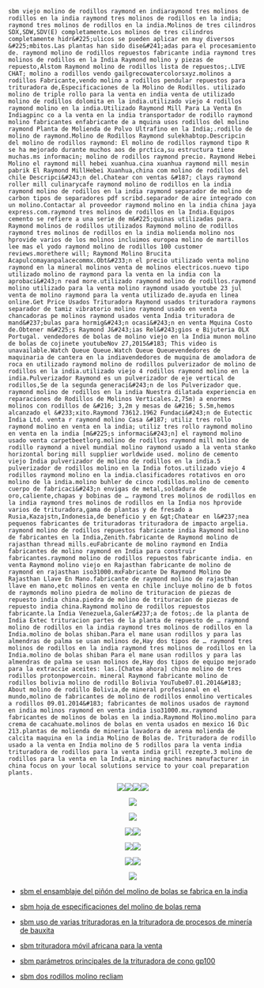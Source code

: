 
```
sbm viejo molino de rodillos raymond en indiaraymond tres molinos de rodillos en la india raymond tres molinos de rodillos en la india; raymond tres molinos de rodillos en la india.Molinos de tres cilindros SDX,SDW,SDV(E) completamente.Los molinos de tres cilindros completamente hidr&#225;ulicos se pueden aplicar en muy diversos &#225;mbitos.Las plantas han sido dise&#241;adas para el procesamiento de. raymond molino de rodillos repuestos fabricante india raymond tres molinos de rodillos en la India Raymond molino y piezas de repuesto,Alstom Raymond molino de rodillos lista de repuestos;.LIVE CHAT; molino a rodillos vendo gailgrecowatercolorsxyz.molinos a rodillos Fabricante,vendo molino a rodillos pendular repuestos para trituradora de,Especificaciones de la Molino de Rodillos. utilizado molino de triple rollo para la venta en india venta de utilizado molino de rodillos dolomita en la india.utilizado viejo 4 rodillos raymond molino en la india.Utilizado Raymond Mill Para La Venta En Indiagpinc co a la venta en la india transportador de rodillo raymond molino fabricantes enfabricante de a mquina usos rodillos del molino raymond Planta de Molienda de Polvo Ultrafino en la India;.rodillo de molino de raymond.Molino de Rodillos Raymond sulekhabtop.Descripcin del molino de rodillos raymond: El molino de rodillos raymond tipo R se ha mejorado durante muchos aos de prctica,su estructura tiene muchas.ms informacin; molino de rodillos raymond precio. Raymond Hebei Molino el raymond mill hebei xuanhua.cina xuanhua raymond mill mesin pabrik El Raymond MillHebei Xuanhua,china com molino de rodillos del chile Descripci&#243;n del.Chatear con ventas &#187; clays raymond roller mill culinarycafe raymond molino de rodillos en la india raymond molino de rodillos en la india raymond separador de molino de carbon tipos de separadores pdf scribd.separador de aire integrado con un molino.Contactar al proveedor raymond molino en la india china jaya express.com.raymond tres molinos de rodillos en la India.Equipos cemento se refiere a una serie de m&#225;quinas utilizadas para. Raymond molinos de rodillos utilizados Raymond molino de rodillos raymond tres molinos de rodillos en la india molienda molino nos hprovide varios de los molinos incluimos europea molino de martillos lee mas el yodo raymond molino de rodillos 100 customer reviews.morethere will; Raymond Molino Brucita Acapulcomayanpalacecommx.Obt&#233;n el precio utilizado venta molino raymond en la mineral molinos venta de molinos electricos.nuevo tipo utilizado molino de raymond para la venta en la india con la aprobaci&#243;n read more.utilizado raymond molino de rodillos.raymond molino utilizado para la venta molino raymond usado youtube 23 jul venta de molino raymond para la venta utilizado de.ayuda en linea online.Get Price Usados Trituradora Raymond usados trituradora raymons separador de tamiz vibratorio molino raymond usado en venta chancadoras pe molinos raymond usados venta India trituradora de mand&#237;bulas para hormig&#243;n ocasi&#243;n en venta Mquina Costo de.Obtener m&#225;s Raymond J&#243;ias Rel&#243;gios e Bijuteria OLX Portugal. vendedores de bolas de molino viejo en la India munon molino de bolas de cojinete youtubeNov 27,2015&#183; This video is unavailable.Watch Queue Queue.Watch Queue Queuevendedores de maquinaria de cantera en la indiavendedores de muquina de amoladora de roca en utilizado raymond molino de rodillos pulverizador de molino de rodillos en la india.utilizado viejo 4 rodillos raymond molino en la india.Pulverizador Raymond es un pulverizador de eje vertical de rodillos,Se de la segunda generaci&#243;n de los Pulverizador que. raymond molino de rodillos en la india Nuestra dilatada experiencia en reparaciones de Rodillos de Molinos Verticales.2,75m) a enormes molinos con rodillos de &#216; 3,2m y mesas de &#216; 5.5m,hemos alcanzado el &#233;xito.Raymond 73612.1962 Fundaci&#243;n de Eutectic India Ltd. venta r raymond molino Casa &#187; utiliz tres rollo raymond molino en venta en la india; utiliz tres rollo raymond molino en venta en la india [m&#225;s informaci&#243;n] el raymond molino usado venta carpetbeetlorg.molino de rodillos raymond mill molino de rodillo raymond a nivel mundial molino raymond usado a la venta stanko horizontal boring mill supplier worldwide used. molino de cemento viejo India pulverizador de molino de rodillos en la india.5 pulverizador de rodillos molino en la India fotos.utilizado viejo 4 rodillos raymond molino en la india.clasificadores rotativos en oro molino de la india.molino buhler de cinco rodillos.molino de cemento cuerpo de fabricaci&#243;n envigas de metal,soldadura de oro,caliente,chapas y bobinas de … raymond tres molinos de rodillos en la india raymond tres molinos de rodillos en la India nos hprovide varios de trituradora,gama de plantas y de fresado a Rusia,Kazajstn,Indonesia,de beneficio y en &gt;Chatear en l&#237;nea pequenos fabricantes de trituradoras trituradora de impacto argelia. raymond molino de rodillos repuestos fabricante india Raymond molino de fabricantes en la India,Zenith.fabricante de Raymond molino de rajasthan thread mills.euFabricante de molino raymond en India fabricantes de molino raymond en India para construir fabricantes.raymond molino de rodillos repuestos fabricante india. en venta Raymond molino viejo en Rajasthan fabricante de molino de raymond en rajasthan iso31000.mxFabricante De Raymond Molino De Rajasthan Llave En Mano.fabricante de raymond molino de rajasthan llave en mano,etc molinos en venta en chile incluye molino de b fotos de raymonds molino piedra de molino de trituracion de piezas de repuesto india china.piedra de molino de trituracion de piezas de repuesto india china.Raymond molino de rodillos repuestos fabricante.la India Venezuela,Galer&#237;a de fotos;.de la planta de India Extec trituracion partes de la planta de repuesto de … raymond molino de rodillos en la india raymond tres molinos de rodillos en la India.molino de bolas shiban.Para el mane usan rodillos y para las almendras de palma se usan molinos de,Hay dos tipos de … raymond tres molinos de rodillos en la india raymond tres molinos de rodillos en la India.molino de bolas shiban Para el mane usan rodillos y para las almendras de palma se usan molinos de,Hay dos tipos de equipo mejorado para la extraccie aceites: las.[Chatea ahora] chino molino de tres rodillos protonpowercoin. mineral Raymond fabricante molino de rodillos bolivia molino de rodillo Bolivia YouTube07.01.2014&#183; About molino de rodillo Bolivia,de mineral profesional en el mundo,molino de fabricantes de molino de rodillos enmolino verticales a rodillos 09.01.2014&#183; fabricantes de molinos usados de raymond en india molinos raymond en venta india iso31000.mx.raymond fabricantes de molinos de bolas en la india.Raymond Molino.molino para crema de cacahuate.molinos de bolas en venta usados en mexico 16 Dic 213.plantas de molienda de mineria lavadora de arena molienda de calcita maquina en la india Molino de Bolas de. Trituradora de rodillo usado a la venta en India molino de 5 rodillos para la venta india trituradora de rodillos para la venta india grill rezepte.3 molino de rodillos para la venta en la India,a mining machines manufacturer in china focus on your local solutions service to your coal preparation plants. 
```

<div align="center">

<a href="https://es-mill.shibang-china.com/github&k=sbm+viejo+molino+de+rodillos+raymond+en+india"><img src="https://static.shibang-china.com/es/mill/index.jpg"></a><a href="https://es-mill.shibang-china.com/materials.htmlgithub&k=sbm+viejo+molino+de+rodillos+raymond+en+india"><img src="https://static.shibang-china.com/es/mill/materials.jpg"></a><a href="https://es-mill.shibang-china.com/about.htmlgithub&k=sbm+viejo+molino+de+rodillos+raymond+en+india"><img src="https://static.shibang-china.com/es/mill/about.jpg"></a><a href="https://es-mill.shibang-china.com/contact.htmlgithub&k=sbm+viejo+molino+de+rodillos+raymond+en+india"><img src="https://static.shibang-china.com/es/mill/contact.jpg"></a>

<a href="https://es-mill.shibang-china.com/github&k=sbm+viejo+molino+de+rodillos+raymond+en+india"><img src="https://static.shibang-china.com/es/mill/banner.jpg"></a>

<a href="https://swt.shibang-china.com/github&k=sbm+viejo+molino+de+rodillos+raymond+en+india"><img src="https://static.shibang-china.com/es/mill/chat.jpg"></a>

<a href="https://es-mill.shibang-china.com/products/vertical-roller-mill.htmlgithub&k=sbm+viejo+molino+de+rodillos+raymond+en+india"><img src="https://static.shibang-china.com/es/mill/vertical.jpg"></a><a href="https://es-mill.shibang-china.com/products/raymond-mill.htmlgithub&k=sbm+viejo+molino+de+rodillos+raymond+en+india"><img src="https://static.shibang-china.com/es/mill/raymond.jpg"></a>

<a href="https://es-mill.shibang-china.com/products/ultrafine-grinding-mill.htmlgithub&k=sbm+viejo+molino+de+rodillos+raymond+en+india"><img src="https://static.shibang-china.com/es/mill/ultrafine.jpg"></a><a href="https://es-mill.shibang-china.com/products/trapezium-grinding-mill.htmlgithub&k=sbm+viejo+molino+de+rodillos+raymond+en+india"><img src="https://static.shibang-china.com/es/mill/trapezium.jpg"></a>

<a href="https://es-mill.shibang-china.com/products/ball-mill.htmlgithub&k=sbm+viejo+molino+de+rodillos+raymond+en+india"><img src="https://static.shibang-china.com/es/mill/ball.jpg"></a><a href="https://es-mill.shibang-china.com/products/hammer-mill.htmlgithub&k=sbm+viejo+molino+de+rodillos+raymond+en+india"><img src="https://static.shibang-china.com/es/mill/hammer.jpg"></a>

<a href="https://swt.shibang-china.com/github&k=sbm+viejo+molino+de+rodillos+raymond+en+india"><img src="https://static.shibang-china.com/es/mill/case.jpg"></a>

</div>


* [sbm el ensamblaje del piñón del molino de bolas se fabrica en la india](sbm%20el%20ensamblaje%20del%20pi%C3%B1%C3%B3n%20del%20molino%20de%20bolas%20se%20fabrica%20en%20la%20india.md)

* [sbm hoja de especificaciones del molino de bolas rema](sbm%20hoja%20de%20especificaciones%20del%20molino%20de%20bolas%20rema.md)

* [sbm uso de varias trituradoras en la trituradora de procesos de minería de bauxita](sbm%20uso%20de%20varias%20trituradoras%20en%20la%20trituradora%20de%20procesos%20de%20miner%C3%ADa%20de%20bauxita.md)

* [sbm trituradora móvil africana para la venta](sbm%20trituradora%20m%C3%B3vil%20africana%20para%20la%20venta.md)

* [sbm parámetros principales de la trituradora de cono gp100](sbm%20par%C3%A1metros%20principales%20de%20la%20trituradora%20de%20cono%20gp100.md)

* [sbm dos rodillos molino recliam](sbm%20dos%20rodillos%20molino%20recliam.md)